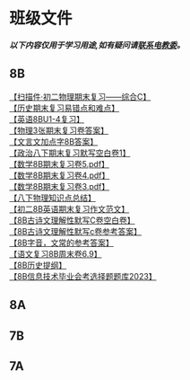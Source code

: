 # 班级文件
_**以下内容仅用于学习用途,如有疑问请[联系电教委](https://github.com/zelihole#contact-me-联系我)。**_
## 8B
[【扫描件·初二物理期末复习——综合C】](https://jms-class-five.github.io/files/pdf/%E6%89%AB%E6%8F%8F%E4%BB%B6_%E5%88%9D%E4%BA%8C%E7%89%A9%E7%90%86%E6%9C%9F%E6%9C%AB%E5%A4%8D%E4%B9%A0%E2%80%94%E2%80%94%E7%BB%BC%E5%90%88C.pdf)\
[【历史期末复习易错点和难点】](https://jms-class-five.github.io/files/pdf/%E5%8E%86%E5%8F%B2%E6%9C%9F%E6%9C%AB%E5%A4%8D%E4%B9%A0%E6%98%93%E9%94%99%E7%82%B9%E5%92%8C%E9%9A%BE%E7%82%B9.pdf)\
[【英语8BU1-4复习】](https://jms-class-five.github.io/files/pdf/8BU1-4%E5%A4%8D%E4%B9%A0.pdf)\
[【物理3张期末复习卷答案】](https://jms-class-five.github.io/files/pdf/3%E5%BC%A0%E6%9C%9F%E6%9C%AB%E5%A4%8D%E4%B9%A0%E5%8D%B7%E7%AD%94%E6%A1%88.pdf)\
[【文言文加点字8B答案】](https://jms-class-five.github.io/files/pdf/%E6%96%87%E8%A8%80%E6%96%87%E5%8A%A0%E7%82%B9%E5%AD%97%20%E7%AD%94%E6%A1%88.pdf)\
[【政治八下期末复习默写空白卷1】](https://jms-class-five.github.io/files/pdf/%E6%94%BF%E6%B2%BB%E5%85%AB%E4%B8%8B%E6%9C%9F%E6%9C%AB%E5%A4%8D%E4%B9%A0%E9%BB%98%E5%86%991.pdf)\
[【数学8B期末复习卷5.pdf】](https://jms-class-five.github.io/files/pdf/%E6%95%B0%E5%AD%A68B%E6%9C%9F%E6%9C%AB%E5%A4%8D%E4%B9%A0%E5%8D%B75.pdf)\
[【数学8B期末复习卷4.pdf】](https://jms-class-five.github.io/files/pdf/%E6%95%B0%E5%AD%A68B%E6%9C%9F%E6%9C%AB%E5%A4%8D%E4%B9%A0%E5%8D%B74.pdf)\
[【数学8B期末复习卷3.pdf】](https://jms-class-five.github.io/files/pdf/%E6%95%B0%E5%AD%A68B%E6%9C%9F%E6%9C%AB%E5%A4%8D%E4%B9%A0%E5%8D%B73.pdf)\
[【八下物理知识点总结】](https://JMS-Class-five.github.io/files/pdf/八下物理知识点总结.pdf)\
[【初二8B英语期末复习作文范文】](https://JMS-Class-five.github.io/files/pdf/初二英语期末复习作文范文.pdf)\
[【8B古诗文理解性默写C卷空白卷】](https://JMS-Class-five.github.io/files/pdf/古诗文理解性默写C卷空白卷.pdf)\
[【8B古诗文理解性默写c卷参考答案】](https://JMS-Class-five.github.io/files/pdf/古诗文理解性默写c卷参考答案.pdf)\
[【8B字音，文常的参考答案】](https://JMS-Class-five.github.io/files/pdf/字音，文常%20参考答案.pdf)\
[【语文复习8B周末卷6.9】](https://JMS-Class-five.github.io/files/pdf/语文复习8B周末卷6.9.pdf)\
[【8B历史提纲】](https://jms-class-five.github.io/files/pdf/8B%E5%8E%86%E5%8F%B2%E6%8F%90%E7%BA%B2.pdf)\
[【8B信息技术毕业会考选择题题库2023】](https://jms-class-five.github.io/files/pdf/8B信息技术毕业会考选择题题库2023.pdf)
## 8A
## 7B
## 7A
